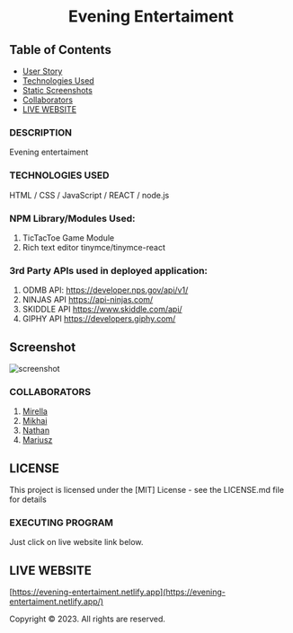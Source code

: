 # <p align="center">**Evening Entertaiment**</p>


## Table of Contents

- [User Story](#user-story)
- [Technologies Used](#technologies-used)
- [Static Screenshots](#screenshot)
- [Collaborators](#collaborators)
- [LIVE WEBSITE](#live-website)

### DESCRIPTION

Evening entertaiment


### TECHNOLOGIES USED

HTML / CSS / JavaScript / REACT / node.js

### NPM Library/Modules Used:

1. TicTacToe Game Module
2. Rich text editor tinymce/tinymce-react

### 3rd Party APIs used in deployed application:

1. ODMB API: https://developer.nps.gov/api/v1/
2. NINJAS API https://api-ninjas.com/
3. SKIDDLE API https://www.skiddle.com/api/
4. GIPHY API https://developers.giphy.com/

## Screenshot

![screenshot](images/screenshot.png)


### COLLABORATORS

1. [Mirella](https://github.com/MIRY84)
2. [Mikhai](https://github.com/mihacuo/)
3. [Nathan](https://github.com/NatCro)
4. [Mariusz](https://github.com/MariuszWiacek)

## LICENSE

This project is licensed under the [MIT] License - see the LICENSE.md file for details

### EXECUTING PROGRAM

Just click on live website link below.

## LIVE WEBSITE
[https://evening-entertaiment.netlify.app](https://evening-entertaiment.netlify.app/)


Copyright © 2023. All rights are reserved.

